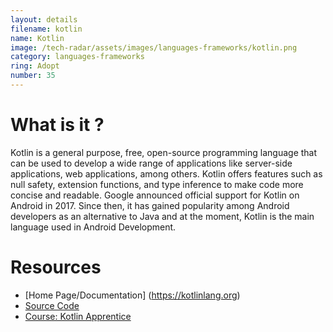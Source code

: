 ```yaml
---
layout: details
filename: kotlin
name: Kotlin
image: /tech-radar/assets/images/languages-frameworks/kotlin.png
category: languages-frameworks
ring: Adopt
number: 35
---
```


# What is it ?
Kotlin is a general purpose, free, open-source programming language that can be used to develop a wide range of applications like server-side applications, web applications, among others. Kotlin offers features such as null safety, extension functions, and type inference to make code more concise and readable. Google announced official support for Kotlin on Android in 2017. Since then, it has gained popularity among Android developers as an alternative to Java and at the moment, Kotlin is the main language used in Android Development.

# Resources
- [Home Page/Documentation] (https://kotlinlang.org)
- [Source Code](https://github.com/JetBrains/kotlin)
- [Course: Kotlin Apprentice](https://www.kodeco.com/books/kotlin-apprentice)